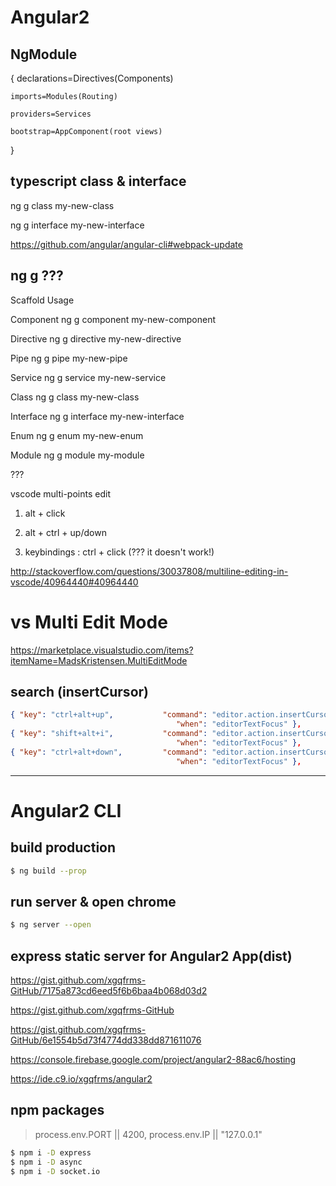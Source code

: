 # Angular2 

## NgModule 

{
    declarations=Directives(Components)

    imports=Modules(Routing) 

    providers=Services

    bootstrap=AppComponent(root views)
}

## typescript class & interface

ng g class my-new-class  

ng g interface my-new-interface  



https://github.com/angular/angular-cli#webpack-update


## ng g ???

Scaffold	Usage  

Component	ng g component my-new-component  

Directive	ng g directive my-new-directive  

Pipe	ng g pipe my-new-pipe  

Service	ng g service my-new-service  

Class	ng g class my-new-class  

Interface	ng g interface my-new-interface  

Enum	ng g enum my-new-enum  

Module	ng g module my-module  



???

vscode multi-points edit

1. alt + click

2. alt + ctrl + up/down

3. keybindings : ctrl + click (??? it doesn't work!)

http://stackoverflow.com/questions/30037808/multiline-editing-in-vscode/40964440#40964440



# vs Multi Edit Mode

https://marketplace.visualstudio.com/items?itemName=MadsKristensen.MultiEditMode

## search (insertCursor)

```json
{ "key": "ctrl+alt+up",           "command": "editor.action.insertCursorAbove",
                                     "when": "editorTextFocus" },
{ "key": "shift+alt+i",           "command": "editor.action.insertCursorAtEndOfEachLineSelected",
                                     "when": "editorTextFocus" },
{ "key": "ctrl+alt+down",         "command": "editor.action.insertCursorBelow",
                                     "when": "editorTextFocus" },

``` 

***********************************************************************

# Angular2 CLI  

## build production  
```sh
$ ng build --prop

``` 

## run server & open chrome  
```sh
$ ng server --open

``` 

## express static server for Angular2 App(dist)  

https://gist.github.com/xgqfrms-GitHub/7175a873cd6eed5f6b6baa4b068d03d2  

https://gist.github.com/xgqfrms-GitHub  

https://gist.github.com/xgqfrms-GitHub/6e1554b5d73f4774dd338dd871611076

https://console.firebase.google.com/project/angular2-88ac6/hosting  

https://ide.c9.io/xgqfrms/angular2  

## npm packages

> process.env.PORT || 4200, process.env.IP || "127.0.0.1"

```sh
$ npm i -D express
$ npm i -D async
$ npm i -D socket.io

``` 








